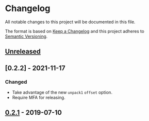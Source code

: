 # Changelog

All notable changes to this project will be documented in this file.

The format is based on [Keep a Changelog](http://keepachangelog.com/en/1.0.0/) and this project adheres to [Semantic Versioning](http://semver.org/spec/v2.0.0.html).

## [Unreleased]

## [0.2.2] - 2021-11-17

### Changed

- Take advantage of the new `unpack1` `offset` option.
- Require MFA for releasing.

## [0.2.1] - 2019-07-10

[unreleased]: https://github.com/kddnewton/ragel-bitmap/compare/v0.2.1...HEAD
[0.2.1]: https://github.com/kddnewton/ragel-bitmap/compare/bb72cc...v0.2.1
